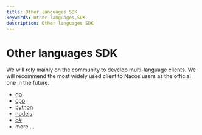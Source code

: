 ```yaml
---
title: Other languages SDK
keywords: Other languages,SDK
description: Other languages SDK
---
```


# Other languages SDK

We will rely mainly on the community to develop multi-language clients. We will recommend the most widely used client to Nacos users as the official one in the future.

* [go](https://github.com/nacos-group/nacos-sdk-go)
* [cpp](https://github.com/nacos-group/nacos-sdk-cpp)
* [python](https://github.com/nacos-group/nacos-sdk-python)
* [nodejs](https://github.com/nacos-group/nacos-sdk-nodejs)
* [c#](https://github.com/nacos-group/nacos-sdk-csharp)
* more ...
